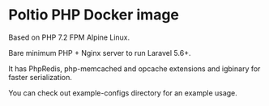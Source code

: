 # Poltio PHP Docker image 

Based on PHP 7.2 FPM Alpine Linux. 

Bare minimum PHP + Nginx server to run Laravel 5.6+. 

It has PhpRedis, php-memcached and opcache extensions and igbinary for faster serialization. 

You can check out example-configs directory for an example usage. 


